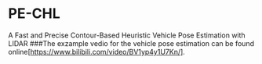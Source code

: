 # PE-CHL
 A Fast and Precise Contour-Based Heuristic Vehicle Pose Estimation with LIDAR
###The exzample vedio for the vehicle pose estimation can be found online[https://www.bilibili.com/video/BV1yp4y1U7Kn/].
